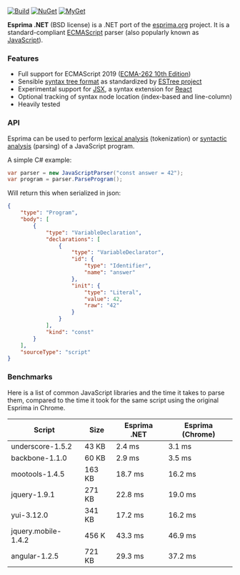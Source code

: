 [![Build](https://github.com/sebastienros/esprima-dotnet/actions/workflows/staging.yml/badge.svg)](https://github.com/sebastienros/esprima-dotnet/actions/workflows/staging.yml)
[![NuGet](https://img.shields.io/nuget/v/esprima.svg)](https://www.nuget.org/packages/esprima)
[![MyGet](https://img.shields.io/myget/esprimadotnet/v/esprima?label=MyGet)](https://www.myget.org/feed/esprimadotnet/package/nuget/Esprima)


**Esprima .NET** (BSD license) is a .NET port of the [esprima.org](http://esprima.org) project.
It is a standard-compliant [ECMAScript](http://www.ecma-international.org/publications/standards/Ecma-262.htm)
parser (also popularly known as
[JavaScript](https://en.wikipedia.org/wiki/JavaScript)).

### Features

- Full support for ECMAScript 2019 ([ECMA-262 10th Edition](http://www.ecma-international.org/publications/standards/Ecma-262.htm))
- Sensible [syntax tree format](https://github.com/estree/estree/blob/master/es5.md) as standardized by [ESTree project](https://github.com/estree/estree)
- Experimental support for [JSX](https://facebook.github.io/jsx/), a syntax extension for [React](https://facebook.github.io/react/)
- Optional tracking of syntax node location (index-based and line-column)
- Heavily tested

### API

Esprima can be used to perform [lexical analysis](https://en.wikipedia.org/wiki/Lexical_analysis) (tokenization) or [syntactic analysis](https://en.wikipedia.org/wiki/Parsing) (parsing) of a JavaScript program.

A simple C# example:

```csharp
var parser = new JavaScriptParser("const answer = 42");
var program = parser.ParseProgram();
```

Will return this when serialized in json:

```json
{
    "type": "Program",
    "body": [
        {
            "type": "VariableDeclaration",
            "declarations": [
                {
                    "type": "VariableDeclarator",
                    "id": {
                        "type": "Identifier",
                        "name": "answer"
                    },
                    "init": {
                        "type": "Literal",
                        "value": 42,
                        "raw": "42"
                    }
                }
            ],
            "kind": "const"
        }
    ],
    "sourceType": "script"
}
```

### Benchmarks

Here is a list of common JavaScript libraries and the time it takes to parse them, 
compared to the time it took for the same script using the original Esprima in Chrome.

| Script | Size | Esprima .NET | Esprima (Chrome) |
| --- | --- | --- | --- |
| underscore-1.5.2 | 43 KB | 2.4 ms | 3.1 ms |
| backbone-1.1.0 | 60 KB | 2.9 ms | 3.5 ms |
| mootools-1.4.5 | 163 KB | 18.7 ms | 16.2 ms | 
| jquery-1.9.1 | 271 KB | 22.8 ms | 19.0 ms |
| yui-3.12.0| 341 KB | 17.2 ms | 16.2 ms |
| jquery.mobile-1.4.2 | 456 K | 43.3 ms | 46.9 ms | 
| angular-1.2.5 | 721 KB | 29.3 ms | 37.2 ms |
